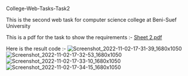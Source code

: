 College-Web-Tasks-Task2

This is the second web task for computer science college at Beni-Suef University

This is a pdf for the task to show the requirements :- [Sheet 2.pdf](https://github.com/Osama-Gamal/College-Web-Tasks-Task2/files/9921830/Sheet.3.pdf)


Here is the result code :-
![Screenshot_2022-11-02-17-31-39_1680x1050](https://user-images.githubusercontent.com/97878002/199532671-af2377b5-11dd-41bd-af92-914f49dc2065.png)
![Screenshot_2022-11-02-17-32-53_1680x1050](https://user-images.githubusercontent.com/97878002/199532679-713de7b0-74cf-4056-a065-68bdb7cf3e4a.png)
![Screenshot_2022-11-02-17-33-10_1680x1050](https://user-images.githubusercontent.com/97878002/199532693-c8dc28d9-b566-45bb-9074-ec9e561fe663.png)
![Screenshot_2022-11-02-17-34-15_1680x1050](https://user-images.githubusercontent.com/97878002/199532707-1628ad7d-f4d9-47e9-b873-03d1d4a01c61.png)
